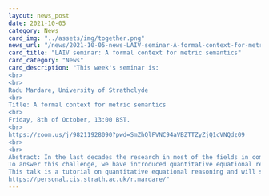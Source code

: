 ```yaml
---
layout: news_post
date: 2021-10-05
category: News
card_img: "../assets/img/together.png"
news_url: "/news/2021-10-05-news-LAIV-seminar-A-formal-context-for-metric-semantics/"
card_title: "LAIV seminar: A formal context for metric semantics"
card_category: "News"
card_description: "This week's seminar is:
<br>
<br>
Radu Mardare, University of Strathclyde
<br>
Title: A formal context for metric semantics
<br>
Friday, 8th of October, 13:00 BST.
<br>
https://zoom.us/j/98211928090?pwd=SmZhQlFVNC94aVBZTTZyZjQ1cVNQdz09
<br>
<br>
Abstract: In the last decades the research in most of the fields in computer science, from programming paradigms to cyber-physical systems and from robotics to learning, has been challenged to integrate various concepts of continuous mathematics into semantics. This is because the interaction of computational systems with the real world brought real-valued parameters in computation (rates, probabilities, differential equations, time, resources, etc). And in this context, the classic semantics centred on concepts of congruence (bisimulation, behavioural equivalence) became inadequate. We are not interested anymore in understanding systems or their behaviours up to identity, but we need instead to work with approximations of systems and of their behaviours, which scale properly in the structure of a computational system and allow us to understand approximated computation.
To answer this challenge, we have introduced quantitative equational reasoning, an algebraic theory that generalizes universal algebras by extending the classic concept of equation of type s=t to equations of type s=e t for some positive e, interpreted as an upper bound of the distance between the terms s and t. In this way, instead of axiomatizing congruences, we axiomatize algebraic structures on metric spaces. This gives us the concepts we need to develop a metric semantics for systems where the similarity between non-equivalent systems can be properly measured and approximated.
This talk is a tutorial on quantitative equational reasoning and will summarize a series of results that we have published in the last five years, joint work with Prakash Panangaden and Gordon Plotkin.
https://personal.cis.strath.ac.uk/r.mardare/"
---
```

